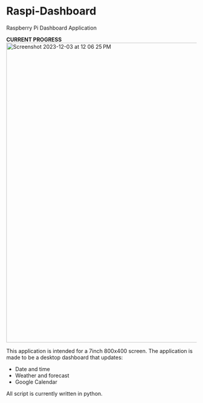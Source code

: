 # Raspi-Dashboard
Raspberry Pi Dashboard Application

**CURRENT PROGRESS**
<img width="795" alt="Screenshot 2023-12-03 at 12 06 25 PM" src="https://github.com/Heisenberg-UP/Raspi-Dashboard/assets/99283516/1770b500-a7bc-442d-843d-58368b81620b">


This application is intended for a 7inch 800x400 screen. The application is made to be a desktop dashboard that updates:

- Date and time
- Weather and forecast
- Google Calendar

All script is currently written in python.
